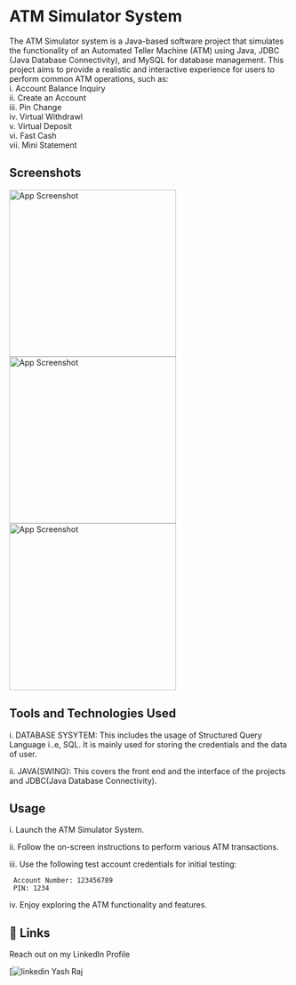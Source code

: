 # ATM Simulator System

The ATM Simulator system is a Java-based software project that simulates the functionality of an Automated Teller Machine (ATM) using Java, JDBC (Java Database Connectivity), and MySQL for database management. This project aims to provide a realistic and interactive experience for users to perform common ATM operations, such as:  
i.    Account Balance Inquiry  
ii.   Create an Account  
iii.  Pin Change  
iv.   Virtual Withdrawl  
v.    Virtual Deposit  
vi.   Fast Cash    
vii.  Mini Statement   


  



## Screenshots



<img src="https://github.com/shreyansh2024it/ATM-SIMULATOR-System/blob/1ba655b86172f80a3d49f77062f499c10841a652/atm.PNG" alt="App Screenshot" width="300px" height="300px">



<img src="https://github.com/shreyansh2024it/ATM-SIMULATOR-System/blob/1ba655b86172f80a3d49f77062f499c10841a652/ATM%20interface.png" alt="App Screenshot" width="300px" height="300px">



<img src="https://github.com/shreyansh2024it/ATM-SIMULATOR-System/blob/483156b9cab98068ebacb3b055235ef000e3a52d/image.png" alt="App Screenshot" width="300px" height="300px">



## Tools and Technologies Used
i. DATABASE SYSYTEM: This includes the usage of Structured Query Language i..e, SQL. It is mainly used for storing  the credentials and the data of user.


ii. JAVA(SWING): This covers the front end and the interface of the projects and JDBC(Java Database Connectivity).
## Usage
i. Launch the ATM Simulator System.

ii. Follow the on-screen instructions to perform various ATM transactions.

iii. Use the following test account credentials for initial testing:

     Account Number: 123456789
     PIN: 1234

iv. Enjoy exploring the ATM functionality and features.

## 🔗 Links
Reach out on my LinkedIn Profile

[![linkedin Yash Raj ](https://www.linkedin.com/in/rajyash)
